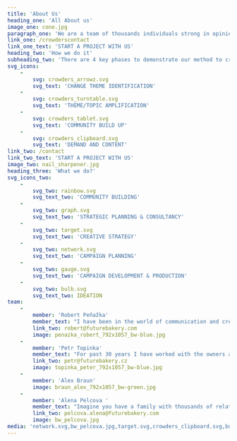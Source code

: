 ```yaml
---
title: 'About Us'
heading_one: 'All About us'
image_one: cone.jpg
paragraph_one: 'We are a team of thousands individuals strong in opinion and power to change things. We can address important topics / things in a way we are heard without having to be seen. Future crowders are a part of Future Bakery family - a strategic and innovation group of thousand individuals, lead by experienced team of strategic, creative and innovative minds. We work according to a validated methodology how to initiate change and create demand.'
link_one: /crowderscontact
link_one_text: 'START A PROJECT WITH US'
heading_two: 'How we do it'
subheading_two: 'There are 4 key phases to demonstrate our method to create demand.'
svg_icons:
    -
        svg: crowders_arrowz.svg
        svg_text: 'CHANGE THEME IDENTIFICATION'
    -
        svg: crowders_turntable.svg
        svg_text: 'THEME/TOPIC AMPLIFICATION'
    -
        svg: crowders_tablet.svg
        svg_text: 'COMMUNITY BUILD UP'
    -
        svg: crowders_clipboard.svg
        svg_text: 'DEMAND AND CONTENT'
link_two: /contact
link_two_text: 'START A PROJECT WITH US'
image_two: nail_sharpener.jpg
heading_three: 'What we do?'
svg_icons_two:
    -
        svg_two: rainbow.svg
        svg_text_two: 'COMMUNITY BUILDING'
    -
        svg_two: graph.svg
        svg_text_two: 'STRATEGIC PLANNING & CONSULTANCY'
    -
        svg_two: target.svg
        svg_text_two: 'CREATIVE STRATEGY'
    -
        svg_two: network.svg
        svg_text_two: 'CAMPAIGN PLANNING'
    -
        svg_two: gauge.svg
        svg_text_two: 'CAMPAIGN DEVELOPMENT & PRODUCTION'
    -
        svg_two: bulb.svg
        svg_text_two: IDEATION
team:
    -
        member: 'Robert Peňažka'
        member_text: "I have been in the world of communication and creativity for 25 years. I constantly start to be able to finish and I finish to be able to start.\r\nAfter 9 years I ended up as the leader of Leo Burnett Prague, I set up Kaspen agency to leave after 7 years and established Yinachi studio.\r\nI seek passionate Clients, I connect the world of commercialism / advertising and art.\r\nI stand behind “Kmeny” project, “Neboj” or “Velký bobek” books. I publish Magnus magazine.\r\nI am an uncle of Kašpárek v rohlíku and Kefír festival. I cofounded “Rodiče vítáni” (“Parents welcome”) and together with Petr Topinka we built Future Bakery family."
        link_two: robert@futurebakery.com
        image: penazka_robert_792x1057_bw-blue.jpg
    -
        member: 'Petr Topinka'
        member_text: "For past 30 years I have worked with the owners and leaders of successful companies across the whole world. Even with politicians and country leaders.\r\nI help them with strategic marketing and communication.\r\nFor many years I was connected with BBDO Worldwide agency network. I worked in BBDO Toronto and lead Prague office which stood behind great creative and business projects in the Czech Republic and CEE region. I found and helped unlock hundreds of talents.\r\nAll this helped me see even more clearly that the crowd can do more that “the above”.\r\nThat’s why Robert Peňažka and I have built Future Bakery platform. For everybody to participate, for us to listen better and for things to work better."
        link_two: petr@futurebakery.cz
        image: topinka_peter_792x1057_bw-blue.jpg
    -
        member: 'Alex Braun'
        image: braun_alex_792x1057_bw-green.jpg
    -
        member: 'Alena Pelcova '
        member_text: "Imagine you have a family with thousands of relatives.\r\nThis is exactly the family Alena takes care of. Future Bakery family comprising of twenty five thousands people from the crowd. People with great energy and ideas.\r\nWe know very well that none of us is as smart as we all together. Also, that we are all creative. It’s enough to give impulse and it rolls off. This world is full of creativity, fresh and - for somebody - weird ideas and insights. Our work is to work well with this and give it all a life."
        link_two: pelcova.alena@futurebakery.com
        image: bw_pelcova.jpg
media: 'network.svg,bw_pelcova.jpg,target.svg,crowders_clipboard.svg,bulb.svg,rainbow.svg,hairguy.jpg,painter.jpg,pelcova.jpg,nail_sharpener.jpg,crowders_tablet.svg,penazka_robert_792x1057_bw-blue.jpg,graph.svg,gauge.svg,topinka_peter_792x1057_bw-blue.jpg,crowders_cone.jpg,crowders_turntable.svg,crowders_arrowz.svg,braun_alex_792x1057_bw-blue.jpg,cone.jpg'
---
```



